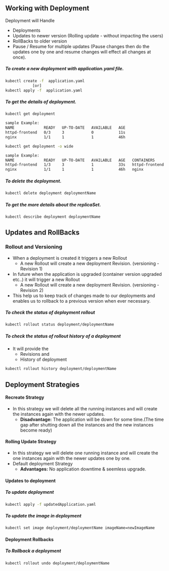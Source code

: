 ## Working with Deployment
Deployment will Handle
* Deployments
* Updates to newer version (Rolling update - without impacting the users) 
* RollBacks to older version 
* Pause / Resume for multiple updates (Pause changes then do the updates one by one and resume changes will effect all changes at once).

##### To create a new deployment with application.yaml file.
```bash
kubectl create -f  application.yaml
            [or]
kubectl apply -f  application.yaml
```

##### To get the details of deployment.
```bash
kubectl get deployment
```
```bash
sample Example:
NAME             READY   UP-TO-DATE   AVAILABLE   AGE
httpd-frontend   0/3     3            0           11s
nginx            1/1     1            1           46h
```
```bash
kubectl get deployment -o wide
```
```bash
sample Example:
NAME             READY   UP-TO-DATE   AVAILABLE   AGE   CONTAINERS       IMAGES             SELECTOR
httpd-frontend   1/3     3            1           33s   httpd-frontend   httpd:2.4-alpine   name=webapp
nginx            1/1     1            1           46h   nginx            nginx              run=nginx
```

##### To delete the deployment.
```bash
kubectl delete deployment deploymentName
```

##### To get the more details about the replicaSet.
```bash
kubectl describe deployment deploymentName
```

## Updates and RollBacks
### Rollout and Versioning
* When a deployment is created it triggers a new Rollout
  * A new Rollout will create a new deployment Revision. (versioning - Revision 1)
* In future when the application is upgraded (container version upgraded etc..) it will trigger a new Rollout
  * A new Rollout will create a new deployment Revision. (versioning - Revision 2)
* This help us to keep track of changes made to our deployments and enables us to rollback to a previous version when ever necessary.

##### To check the status of deployment rollout
```bash
kubectl rollout status deployment/deploymentName
```

##### To check the status of rollout history of a deployment
* It will provide the
  * Revisions and
  * History of deployment
```bash
kubectl rollout history deployment/deploymentName
```

## Deployment Strategies
#### Recreate Strategy
* In this strategy we will delete all the running instances and will create the instances again with the newer updates.
  * **Disadvantage:** The application will be down for some time.(The time gap after shutting down all the instances and the new instances become ready)

#### Rolling Update Strategy
* In this strategy we will delete one running instance and will create the one instances again with the newer updates one by one.
* Default deployment Strategy
  * **Advantages:** No application downtime & seemless upgrade.

#### Updates to deployment
##### To update deployment
```bash
kubectl apply -f updatedApplication.yaml
```

##### To update the image in deployment
```bash
kubectl set image deployment/deploymentName imageName=newImageName
```
####  Deployment Rollbacks
##### To Rollback a deployment
```bash
kubectl rollout undo deployment/deploymentName
```





